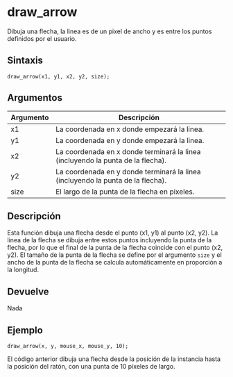 # draw_arrow

Dibuja una flecha, la linea es de un pixel de ancho y es entre los puntos definidos por el usuario.

## Sintaxis

  
```gml  
draw_arrow(x1, y1, x2, y2, size);  
```  

## Argumentos

Argumento|Descripción|  
---|---|  
x1|La coordenada en x donde empezará la linea.|  
y1|La coordenada en y donde empezará la linea.|  
x2|La coordenada en x donde terminará la linea (incluyendo la punta de la flecha).|  
y2|La coordenada en y donde terminará la linea (incluyendo la punta de la flecha).|  
size|El largo de la punta de la flecha en pixeles.|  

## Descripción

Esta función dibuja una flecha desde el punto (x1, y1) al punto (x2, y2). La linea de la flecha se dibuja entre estos puntos incluyendo la punta de la flecha, por lo que el final de la punta de la flecha coincide con el punto (x2, y2). El tamaño de la punta de la flecha se define por el argumento `size` y el ancho de la punta de la flecha se calcula automáticamente en proporción a la longitud.

## Devuelve

Nada

## Ejemplo

  
```gml  
draw_arrow(x, y, mouse_x, mouse_y, 10);  
```  
El código anterior dibuja una flecha desde la posición de la instancia hasta la posición del ratón, con una punta de 10 píxeles de largo.